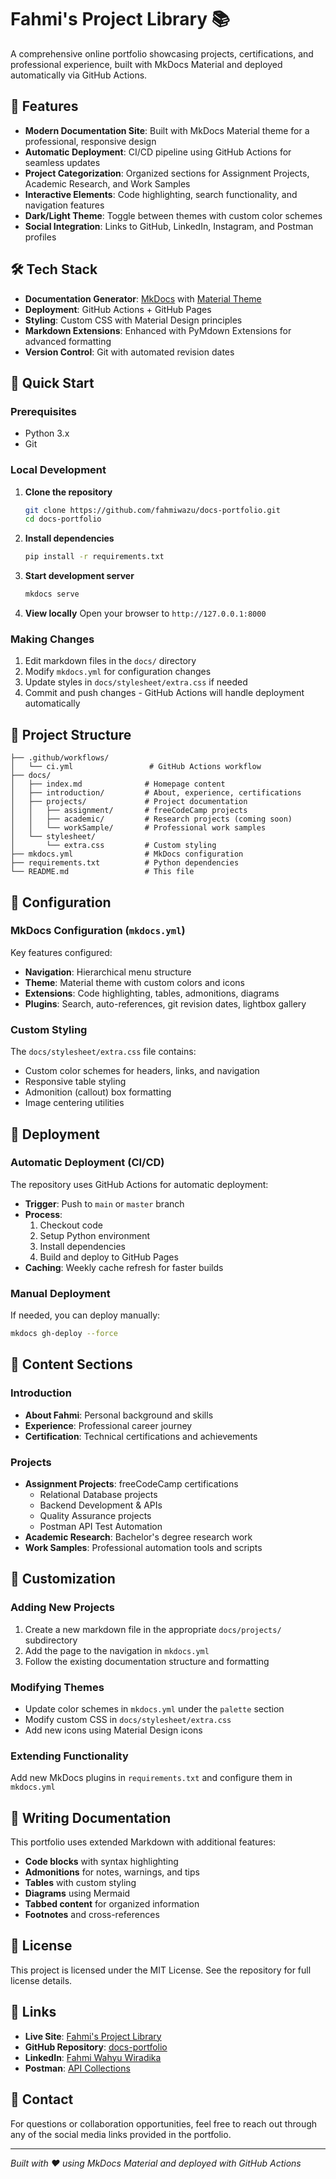 # Fahmi's Project Library 📚

A comprehensive online portfolio showcasing projects, certifications, and professional experience, built with MkDocs Material and deployed automatically via GitHub Actions.

## 🌟 Features

- **Modern Documentation Site**: Built with MkDocs Material theme for a professional, responsive design
- **Automatic Deployment**: CI/CD pipeline using GitHub Actions for seamless updates
- **Project Categorization**: Organized sections for Assignment Projects, Academic Research, and Work Samples
- **Interactive Elements**: Code highlighting, search functionality, and navigation features
- **Dark/Light Theme**: Toggle between themes with custom color schemes
- **Social Integration**: Links to GitHub, LinkedIn, Instagram, and Postman profiles

## 🛠️ Tech Stack

- **Documentation Generator**: [MkDocs](https://www.mkdocs.org/) with [Material Theme](https://squidfunk.github.io/mkdocs-material/)
- **Deployment**: GitHub Actions + GitHub Pages
- **Styling**: Custom CSS with Material Design principles
- **Markdown Extensions**: Enhanced with PyMdown Extensions for advanced formatting
- **Version Control**: Git with automated revision dates

## 🚀 Quick Start

### Prerequisites

- Python 3.x
- Git

### Local Development

1. **Clone the repository**
   ```bash
   git clone https://github.com/fahmiwazu/docs-portfolio.git
   cd docs-portfolio
   ```

2. **Install dependencies**
   ```bash
   pip install -r requirements.txt
   ```

3. **Start development server**
   ```bash
   mkdocs serve
   ```

4. **View locally**
   Open your browser to `http://127.0.0.1:8000`

### Making Changes

1. Edit markdown files in the `docs/` directory
2. Modify `mkdocs.yml` for configuration changes
3. Update styles in `docs/stylesheet/extra.css` if needed
4. Commit and push changes - GitHub Actions will handle deployment automatically

## 📁 Project Structure

```
├── .github/workflows/
│   └── ci.yml                 # GitHub Actions workflow
├── docs/
│   ├── index.md              # Homepage content
│   ├── introduction/         # About, experience, certifications
│   ├── projects/             # Project documentation
│   │   ├── assignment/       # freeCodeCamp projects
│   │   ├── academic/         # Research projects (coming soon)
│   │   └── workSample/       # Professional work samples
│   └── stylesheet/
│       └── extra.css         # Custom styling
├── mkdocs.yml                # MkDocs configuration
├── requirements.txt          # Python dependencies
└── README.md                 # This file
```

## 🔧 Configuration

### MkDocs Configuration (`mkdocs.yml`)

Key features configured:
- **Navigation**: Hierarchical menu structure
- **Theme**: Material theme with custom colors and icons
- **Extensions**: Code highlighting, tables, admonitions, diagrams
- **Plugins**: Search, auto-references, git revision dates, lightbox gallery

### Custom Styling

The `docs/stylesheet/extra.css` file contains:
- Custom color schemes for headers, links, and navigation
- Responsive table styling
- Admonition (callout) box formatting
- Image centering utilities

## 🚀 Deployment

### Automatic Deployment (CI/CD)

The repository uses GitHub Actions for automatic deployment:

- **Trigger**: Push to `main` or `master` branch
- **Process**: 
  1. Checkout code
  2. Setup Python environment
  3. Install dependencies
  4. Build and deploy to GitHub Pages
- **Caching**: Weekly cache refresh for faster builds

### Manual Deployment

If needed, you can deploy manually:

```bash
mkdocs gh-deploy --force
```

## 📖 Content Sections

### Introduction
- **About Fahmi**: Personal background and skills
- **Experience**: Professional career journey
- **Certification**: Technical certifications and achievements

### Projects
- **Assignment Projects**: freeCodeCamp certifications
  - Relational Database projects
  - Backend Development & APIs
  - Quality Assurance projects
  - Postman API Test Automation
- **Academic Research**: Bachelor's degree research work
- **Work Samples**: Professional automation tools and scripts

## 🎨 Customization

### Adding New Projects

1. Create a new markdown file in the appropriate `docs/projects/` subdirectory
2. Add the page to the navigation in `mkdocs.yml`
3. Follow the existing documentation structure and formatting

### Modifying Themes

- Update color schemes in `mkdocs.yml` under the `palette` section
- Modify custom CSS in `docs/stylesheet/extra.css`
- Add new icons using Material Design icons

### Extending Functionality

Add new MkDocs plugins in `requirements.txt` and configure them in `mkdocs.yml`

## 📝 Writing Documentation

This portfolio uses extended Markdown with additional features:

- **Code blocks** with syntax highlighting
- **Admonitions** for notes, warnings, and tips
- **Tables** with custom styling
- **Diagrams** using Mermaid
- **Tabbed content** for organized information
- **Footnotes** and cross-references

## 📄 License

This project is licensed under the MIT License. See the repository for full license details.

## 🔗 Links

- **Live Site**: [Fahmi's Project Library](https://fahmiwazu.github.io/docs-portfolio/)
- **GitHub Repository**: [docs-portfolio](https://github.com/fahmiwazu/docs-portfolio)
- **LinkedIn**: [Fahmi Wahyu Wiradika](https://www.linkedin.com/in/fahmiwiradika96/)
- **Postman**: [API Collections](https://www.postman.com/fahmi-wiradika)

## 📧 Contact

For questions or collaboration opportunities, feel free to reach out through any of the social media links provided in the portfolio.

---

*Built with ❤️ using MkDocs Material and deployed with GitHub Actions*